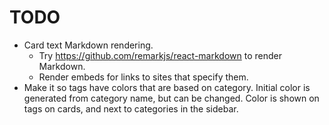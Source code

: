 # TODO
- Card text Markdown rendering.
    - Try https://github.com/remarkjs/react-markdown to render Markdown.
    - Render embeds for links to sites that specify them.
- Make it so tags have colors that are based on category. Initial color is generated from category name, but can be changed. Color is shown on tags on cards, and next to categories in the sidebar.
